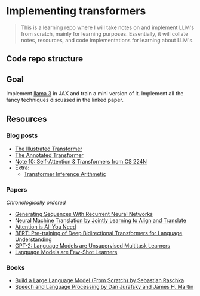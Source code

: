 # Implementing transformers

> This is a learning repo where I will take notes on and implement LLM's from scratch, mainly for learning purposes. Essentially, it will collate notes, resources, and code implementations for learning about LLM's.

## Code repo structure


## Goal 

Implement [llama 3](https://arxiv.org/pdf/2407.21783) in JAX and train a mini version of it. Implement all the fancy techniques discussed in the linked paper. 


## Resources


### Blog posts

- [The Illustrated Transformer](http://jalammar.github.io/illustrated-transformer/)
- [The Annotated Transformer](https://nlp.seas.harvard.edu/annotated-transformer/)
- [Note 10: Self-Attention & Transformers from CS 224N](https://web.stanford.edu/class/cs224n/readings/cs224n-self-attention-transformers-2023_draft.pdf)
- Extra:
  - [Transformer Inference Arithmetic](https://kipp.ly/transformer-inference-arithmetic/#kv-cache)

### Papers

*Chronologically ordered*

- [Generating Sequences With Recurrent Neural Networks](https://arxiv.org/abs/1308.0850)
- [Neural Machine Translation by Jointly Learning to Align and Translate](https://arxiv.org/abs/1409.0473)
- [Attention is All You Need](https://arxiv.org/abs/1706.03762)
- [BERT: Pre-training of Deep Bidirectional Transformers for Language Understanding](https://arxiv.org/abs/1810.04805)
- [GPT-2: Language Models are Unsupervised Multitask Learners](https://cdn.openai.com/better-language-models/language_models_are_unsupervised_multitask_learners.pdf)
- [Language Models are Few-Shot Learners](https://arxiv.org/abs/2005.14165)

### Books

- [Build a Large Language Model (From Scratch) by Sebastian Raschka](https://www.manning.com/books/build-a-large-language-model-from-scratch)
- [Speech and Language Processing by Dan Jurafsky and James H. Martin](https://web.stanford.edu/~jurafsky/slp3/)
